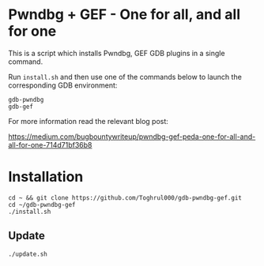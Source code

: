 # Pwndbg + GEF - One for all, and all for one

This is a script which installs Pwndbg, GEF GDB plugins in a single command.

Run `install.sh` and then use one of the commands below to launch the corresponding GDB environment:

```
gdb-pwndbg
gdb-gef
```

For more information read the relevant blog post:

https://medium.com/bugbountywriteup/pwndbg-gef-peda-one-for-all-and-all-for-one-714d71bf36b8

# Installation

```
cd ~ && git clone https://github.com/Toghrul000/gdb-pwndbg-gef.git
cd ~/gdb-pwndbg-gef
./install.sh
```

## Update

```
./update.sh
```
